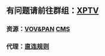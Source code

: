 ## 有问题请前往群组：[XPTV](https://t.me/seeseeni)
### 资源：[VOV&PAN](https://github.com/fangkuia/XPTV/tree/main/VOD)     [CMS](https://github.com/fangkuia/XPTV/tree/main/CMS)
### 代理：[直连规则](https://github.com/fangkuia/XPTV/tree/main/X)
